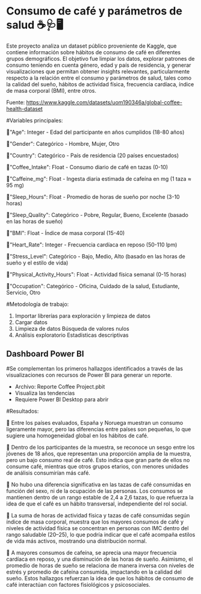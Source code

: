 # Consumo de café y parámetros de salud ☕️🩺🖥

Este proyecto analiza un dataset público proveniente de Kaggle, que contiene información sobre hábitos de consumo de café en diferentes grupos demográficos. El objetivo fue limpiar los datos, explorar patrones de consumo teniendo en cuenta género, edad y país de residencia, y generar visualizaciones que permitan obtener insights relevantes, particularmente respecto a la relación entre el consumo y parámetros de salud, tales como la calidad del sueño, hábitos de actividad física, frecuencia cardíaca, índice de masa corporal (BMI), entre otros.


Fuente: https://www.kaggle.com/datasets/uom190346a/global-coffee-health-dataset

#Variables principales:

 🔸"Age":	Integer - Edad del participante en años cumplidos (18-80 años)
 
 🔸"Gender":	Categórico	- Hombre, Mujer, Otro
 
 🔸"Country":	Categórico	- País de residencia (20 países encuestados)
 
 🔸"Coffee_Intake":	Float -	Consumo diario de café en tazas (0-10)
 
 🔸"Caffeine_mg":	Float	- Ingesta diaria estimada de cafeína en mg (1 taza ≈ 95 mg)
 
 🔸"Sleep_Hours":	Float -	Promedio de horas de sueño por noche (3-10 horas)
 
 🔸"Sleep_Quality":	Categórico -	Pobre, Regular, Bueno, Excelente (basado en las horas de sueño)
 
 🔸"BMI":	Float -	Índice de masa corporal (15-40)
 
 🔸"Heart_Rate":	Integer	- Frecuencia cardíaca en reposo (50-110 lpm)
 
 🔸"Stress_Level": Categórico	- Bajo, Medio, Alto (basado en las horas de sueño y el estilo de vida)
 
 🔸"Physical_Activity_Hours":	Float	- Actividad física semanal (0-15 horas)
 
 🔸"Occupation":	Categórico	- Oficina, Cuidado de la salud, Estudiante, Servicio, Otro
 

#Metodología de trabajo:
 1. Importar librerías para exploración y limpieza de datos
 2. Cargar datos
 3. Limpieza de datos
 Búsqueda de valores nulos
 4. Análisis exploratorio
 Estadísticas descriptivas

## Dashboard Power BI
#Se complementan los primeros hallazgos identificados a través de las visualizaciones con recursos de Power BI para generar un reporte.
- Archivo: Reporte Coffee Project.pbit
- Visualiza las tendencias
- Requiere Power BI Desktop para abrir

#Resultados: 

  🔷 Entre los países evaluados, España y Noruega muestran un consumo ligeramente mayor, pero las diferencias entre países son pequeñas, lo que sugiere una homogeneidad global en los hábitos de café.

  🔷 Dentro de los participantes de la muestra, se reconoce un sesgo entre los jóvenes de 18 años, que representan una proporción amplia de la muestra, pero un bajo consumo real de café. Esto indica que gran parte de ellos no consume café, mientras que otros grupos etarios, con menores unidades de análisis consumirían más café.

  🔷 No hubo una diferencia significativa en las tazas de café consumidas en función del sexo, ni de la ocupación de las personas. Los consumos se mantienen dentro de un rango estable de 2,4 a 2,6 tazas, lo que refuerza la idea de que el café es un hábito transversal, independiente del rol social.

  🔷 La suma de horas de actividad física y tazas de café consumidas según índice de masa corporal, muestra que los mayores consumos de café y niveles de actividad física se concentran en personas con IMC dentro del rango saludable (20–25), lo que podría indicar que el café acompaña estilos de vida más activos, mostrando una distribución normal.

  🔷 A mayores consumos de cafeína, se aprecia una mayor frecuencia cardíaca en reposo, y una disminución de las horas de sueño. Asimismo, el promedio de horas de sueño se relaciona de manera inversa con niveles de estrés y promedio de cafeína consumida, impactando en la calidad del sueño. Estos hallazgos refuerzan la idea de que los hábitos de consumo de café interactúan con factores fisiológicos y psicosociales.





 

